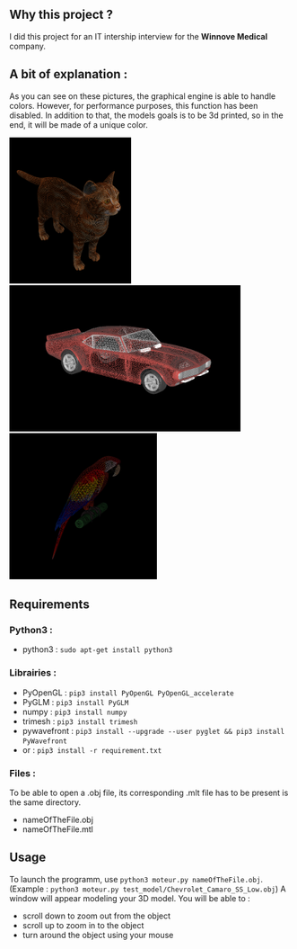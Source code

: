 Why this project ?
-
I did this project for an IT intership interview for the **Winnove Medical** company.

A bit of explanation :
-
As you can see on these pictures, the graphical engine is able to handle colors. However, for performance purposes, this function
has been disabled. In addition to that, the models goals is to be 3d printed, so in the end, it will be made of a unique color.


<img src="ressources/Chat.png" alt="CAT_3D" height="260px"/> <img src="ressources/car.png" alt="CAR_3D" height="260px"/> <img src="ressources/Parrot.png" alt="PARROT_3D" height="260px"/>


Requirements
-
### Python3 :
* python3 : ```sudo apt-get install python3```

### Librairies : 
* PyOpenGL : ```pip3 install PyOpenGL PyOpenGL_accelerate```
* PyGLM : ```pip3 install PyGLM```
* numpy : ```pip3 install numpy```
* trimesh : ```pip3 install trimesh```
* pywavefront : ```pip3 install --upgrade --user pyglet && pip3 install PyWavefront```
* or : ```pip3 install -r requirement.txt``` 

### Files : 
To be able to open a .obj file, its corresponding .mlt file has to be present is the same directory.
* nameOfTheFile.obj
* nameOfTheFile.mtl


Usage
-
To launch the programm, use `python3 moteur.py nameOfTheFile.obj`. (Example : ```python3 moteur.py test_model/Chevrolet_Camaro_SS_Low.obj```)
A window will appear modeling your 3D model.
You will be able to :
* scroll down to zoom out from the object
* scroll up to zoom in to the object
* turn around the object using your mouse

 
